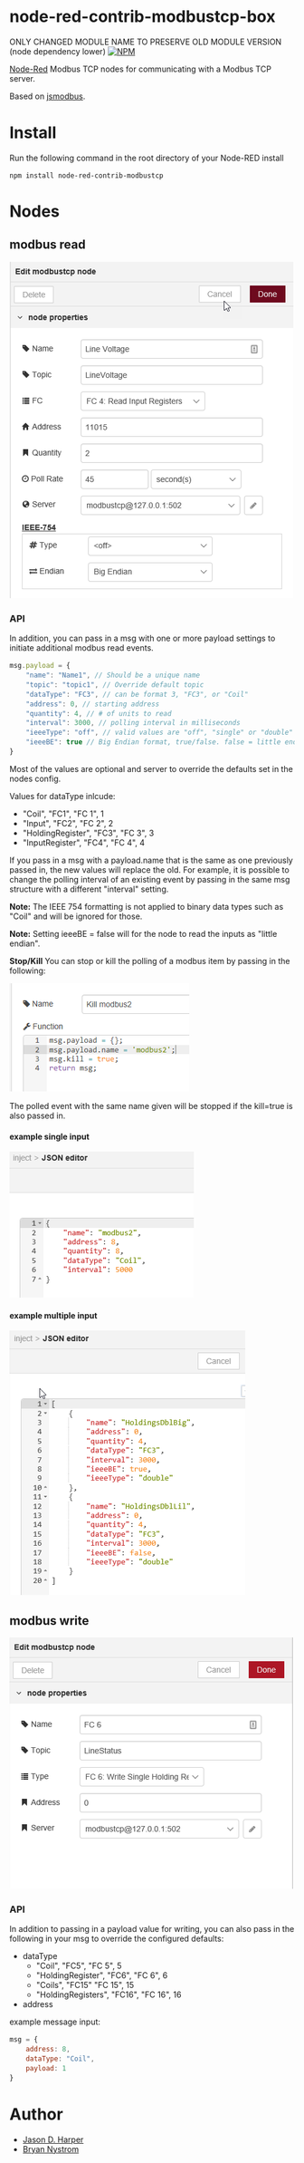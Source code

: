 node-red-contrib-modbustcp-box
========================
ONLY CHANGED MODULE NAME TO PRESERVE OLD MODULE VERSION (node dependency lower)
[![NPM](https://nodei.co/npm/node-red-contrib-modbustcp.png)](https://nodei.co/npm/node-red-contrib-modbustcp/)

[Node-Red][1] Modbus TCP nodes for communicating with a Modbus TCP server.

Based on [jsmodbus][2].

# Install

Run the following command in the root directory of your Node-RED install

    npm install node-red-contrib-modbustcp

# Nodes

## modbus read
![alt tag](./images/modbustcp-read2.png)

### API
In addition, you can pass in a msg with one or more payload settings to initiate additional modbus read events.

```javascript
msg.payload = {
    "name": "Name1", // Should be a unique name
    "topic": "topic1", // Override default topic
    "dataType": "FC3", // can be format 3, "FC3", or "Coil"
    "address": 0, // starting address
    "quantity": 4, // # of units to read
    "interval": 3000, // polling interval in milliseconds
    "ieeeType": "off", // valid values are "off", "single" or "double"
    "ieeeBE": true // Big Endian format, true/false. false = little endian
}
```

Most of the values are optional and server to override the defaults set in the nodes config.

Values for dataType inlcude:
* "Coil", "FC1", "FC 1", 1
* "Input", "FC2", "FC 2", 2
* "HoldingRegister", "FC3", "FC 3", 3
* "InputRegister", "FC4", "FC 4", 4

If you pass in a msg with a payload.name that is the same as one previously passed in, the new values will replace the old. For example, it is possible to change the polling interval of an existing event by passing in the same msg structure with a different "interval" setting.

**Note:**  The IEEE 754 formatting is not applied to binary data types such as "Coil" and will be ignored for those.

**Note:** Setting ieeeBE = false will for the node to read the inputs as "little endian".

**Stop/Kill**
You can stop or kill the polling of a modbus item by passing in the following:

![alt tag](./images/kill.png)

The polled event with the same name given will be stopped if the kill=true is also passed in.


#### example single input
![alt tag](./images/injectsingle.png)


#### example multiple input
![alt tag](./images/injectmulti.png)


## modbus write
![alt tag](./images/modbustcp-write2.png)

### API

In addition to passing in a payload value for writing, you can also pass in the following in your msg to override the configured defaults:
* dataType
  * "Coil", "FC5", "FC 5", 5
  * "HoldingRegister", "FC6", "FC 6", 6
  * "Coils", "FC15" "FC 15", 15
  * "HoldingRegisters", "FC16", "FC 16", 16
* address

example message input:
```javascript
msg = {
    address: 8,
    dataType: "Coil",
    payload: 1
}
```
# Author

* [Jason D. Harper][3]
* [Bryan Nystrom][4]


[1]:http://nodered.org
[2]:https://www.npmjs.com/package/jsmodbus
[3]:https://github.com/jayharper
[4]:https://github.com/bnystrom
